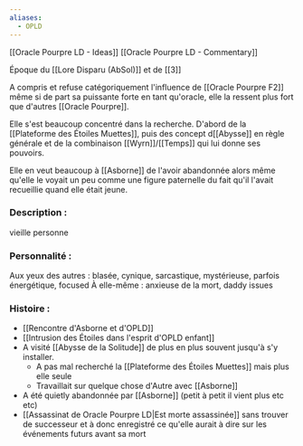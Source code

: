 ```yaml
---
aliases:
  - OPLD
---
```

[[Oracle Pourpre LD - Ideas]]
[[Oracle Pourpre LD - Commentary]]

Époque du [[Lore Disparu (AbSol)]] et de [[3]]

A compris et refuse catégoriquement l'influence de [[Oracle Pourpre F2]] même si de part sa puissante forte en tant qu'oracle, elle la ressent plus fort que d'autres [[Oracle Pourpre]].

Elle s'est beaucoup concentré dans la recherche. D'abord de la [[Plateforme des Étoiles Muettes]], puis des concept d[[Abysse]] en règle générale et de la combinaison [[Wyrn]]/[[Temps]] qui lui donne ses pouvoirs.

Elle en veut beaucoup à [[Asborne]] de l'avoir abandonnée alors même qu'elle le voyait un peu comme une figure paternelle du fait qu'il l'avait recueillie quand elle était jeune.

### Description :
vieille personne

### Personnalité :
Aux yeux des autres : blasée, cynique, sarcastique, mystérieuse, parfois énergétique, focused
À elle-même : anxieuse de la mort, daddy issues

### Histoire :
- [[Rencontre d'Asborne et d'OPLD]]
- [[Intrusion des Étoiles dans l'esprit d'OPLD enfant]]
- A visité [[Abysse de la Solitude]] de plus en plus souvent jusqu'à s'y installer.
	- A pas mal recherché la [[Plateforme des Étoiles Muettes]] mais plus elle seule
	- Travaillait sur quelque chose d'Autre avec [[Asborne]]
- A été quietly abandonnée par [[Asborne]] (petit à petit il vient plus etc etc)
- [[Assassinat de Oracle Pourpre LD|Est morte assassinée]] sans trouver de successeur et à donc enregistré ce qu'elle aurait à dire sur les événements futurs avant sa mort